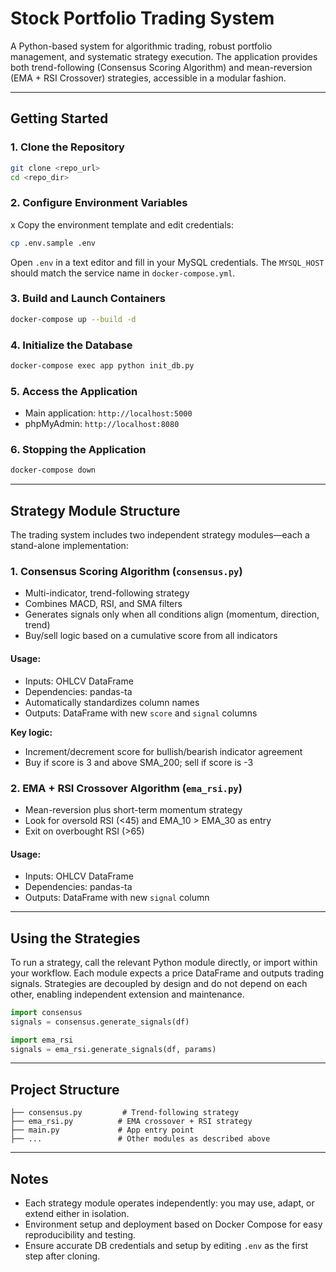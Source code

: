 # Stock Portfolio Trading System

A Python-based system for algorithmic trading, robust portfolio management, and systematic strategy execution. The application provides both trend-following (Consensus Scoring Algorithm) and mean-reversion (EMA + RSI Crossover) strategies, accessible in a modular fashion.

***

## Getting Started

### 1. Clone the Repository
```bash
git clone <repo_url>
cd <repo_dir>
```

### 2. Configure Environment Variables
x
Copy the environment template and edit credentials:
```bash
cp .env.sample .env
```
Open `.env` in a text editor and fill in your MySQL credentials. The `MYSQL_HOST` should match the service name in `docker-compose.yml`.

### 3. Build and Launch Containers

```bash
docker-compose up --build -d
```

### 4. Initialize the Database

```bash
docker-compose exec app python init_db.py
```

### 5. Access the Application

- Main application: `http://localhost:5000`
- phpMyAdmin: `http://localhost:8080`

### 6. Stopping the Application

```bash
docker-compose down
```

***

## Strategy Module Structure

The trading system includes two independent strategy modules—each a stand-alone implementation:

### 1. Consensus Scoring Algorithm (`consensus.py`)
- Multi-indicator, trend-following strategy
- Combines MACD, RSI, and SMA filters
- Generates signals only when all conditions align (momentum, direction, trend)
- Buy/sell logic based on a cumulative score from all indicators

#### Usage:
- Inputs: OHLCV DataFrame
- Dependencies: pandas-ta
- Automatically standardizes column names
- Outputs: DataFrame with new `score` and `signal` columns

**Key logic:**
- Increment/decrement score for bullish/bearish indicator agreement
- Buy if score is 3 and above SMA_200; sell if score is -3

### 2. EMA + RSI Crossover Algorithm (`ema_rsi.py`)
- Mean-reversion plus short-term momentum strategy
- Look for oversold RSI (<45) and EMA_10 > EMA_30 as entry
- Exit on overbought RSI (>65)

#### Usage:
- Inputs: OHLCV DataFrame
- Dependencies: pandas-ta
- Outputs: DataFrame with new `signal` column

***

## Using the Strategies

To run a strategy, call the relevant Python module directly, or import within your workflow. Each module expects a price DataFrame and outputs trading signals. Strategies are decoupled by design and do not depend on each other, enabling independent extension and maintenance.

```python
import consensus
signals = consensus.generate_signals(df)
```

```python
import ema_rsi
signals = ema_rsi.generate_signals(df, params)
```

***

## Project Structure
```
├── consensus.py         # Trend-following strategy
├── ema_rsi.py          # EMA crossover + RSI strategy
├── main.py             # App entry point
├── ...                 # Other modules as described above
```

***

## Notes

- Each strategy module operates independently: you may use, adapt, or extend either in isolation.
- Environment setup and deployment based on Docker Compose for easy reproducibility and testing.
- Ensure accurate DB credentials and setup by editing `.env` as the first step after cloning.